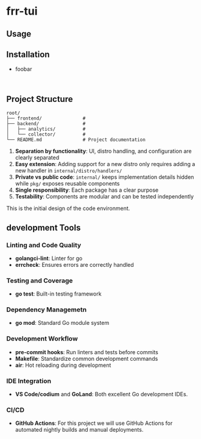 # frr-tui

## Usage

## Installation

- foobar

    ```


## Project Structure

```
root/
├── frontend/               # 
├── backend/                # 
│   ├── analytics/          # 
│   └── collector/          # 
└── README.md               # Project documentation
```

1. **Separation by functionality**: UI, distro handling, and configuration are clearly separated
2. **Easy extension**: Adding support for a new distro only requires adding a new handler in `internal/distro/handlers/`
3. **Private vs public code**: `internal/` keeps implementation details hidden while `pkg/` exposes reusable components
4. **Single responsibility**: Each package has a clear purpose
5. **Testability**: Components are modular and can be tested independently

This is the initial design of the code environment. 

## development Tools

### Linting and Code Quality

- **golangci-lint**: Linter for go
- **errcheck**: Ensures errors are correctly handled


### Testing and Coverage

- **go test**: Built-in testing framework

### Dependency Managemetn

- **go mod**: Standard Go module system

### Development Workflow

- **pre-commit hooks**: Run linters and tests before commits
- **Makefile**: Standardize common development commands
- **air**: Hot reloading during development

### IDE Integration

- **VS Code/codium** and **GoLand**: Both excellent Go development IDEs.

### CI/CD

- **GitHub Actions**: For this project we will use GitHub Actions for automated nightly builds and manual deployments.